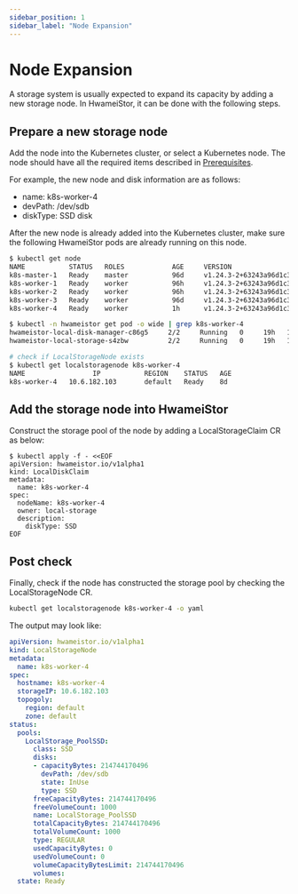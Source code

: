```yaml
---
sidebar_position: 1
sidebar_label: "Node Expansion"
---
```


# Node Expansion

A storage system is usually expected to expand its capacity by adding a new storage node.
In HwameiStor, it can be done with the following steps.

## Prepare a new storage node

Add the node into the Kubernetes cluster, or select a Kubernetes node.
The node should have all the required items described in [Prerequisites](../install/prereq.md).

For example, the new node and disk information are as follows:

- name: k8s-worker-4
- devPath: /dev/sdb
- diskType: SSD disk

After the new node is already added into the Kubernetes cluster,
make sure the following HwameiStor pods are already running on this node.

```bash
$ kubectl get node
NAME           STATUS   ROLES            AGE     VERSION
k8s-master-1   Ready    master           96d     v1.24.3-2+63243a96d1c393
k8s-worker-1   Ready    worker           96h     v1.24.3-2+63243a96d1c393
k8s-worker-2   Ready    worker           96h     v1.24.3-2+63243a96d1c393
k8s-worker-3   Ready    worker           96d     v1.24.3-2+63243a96d1c393
k8s-worker-4   Ready    worker           1h      v1.24.3-2+63243a96d1c393

$ kubectl -n hwameistor get pod -o wide | grep k8s-worker-4
hwameistor-local-disk-manager-c86g5     2/2     Running   0     19h   10.6.182.105      k8s-worker-4   <none>  <none>
hwameistor-local-storage-s4zbw          2/2     Running   0     19h   192.168.140.82    k8s-worker-4   <none>  <none>

# check if LocalStorageNode exists
$ kubectl get localstoragenode k8s-worker-4
NAME                 IP           REGION    STATUS   AGE
k8s-worker-4   10.6.182.103       default   Ready    8d
```

## Add the storage node into HwameiStor

Construct the storage pool of the node by adding a LocalStorageClaim CR as below:

```console
$ kubectl apply -f - <<EOF
apiVersion: hwameistor.io/v1alpha1
kind: LocalDiskClaim
metadata:
  name: k8s-worker-4
spec:
  nodeName: k8s-worker-4
  owner: local-storage
  description:
    diskType: SSD
EOF
```

## Post check

Finally, check if the node has constructed the storage pool by checking the LocalStorageNode CR.

```bash
kubectl get localstoragenode k8s-worker-4 -o yaml
```

The output may look like:

```yaml
apiVersion: hwameistor.io/v1alpha1
kind: LocalStorageNode
metadata:
  name: k8s-worker-4
spec:
  hostname: k8s-worker-4
  storageIP: 10.6.182.103
  topogoly:
    region: default
    zone: default
status:
  pools:
    LocalStorage_PoolSSD:
      class: SSD
      disks:
      - capacityBytes: 214744170496
        devPath: /dev/sdb
        state: InUse
        type: SSD
      freeCapacityBytes: 214744170496
      freeVolumeCount: 1000
      name: LocalStorage_PoolSSD
      totalCapacityBytes: 214744170496
      totalVolumeCount: 1000
      type: REGULAR
      usedCapacityBytes: 0
      usedVolumeCount: 0
      volumeCapacityBytesLimit: 214744170496
      volumes:
  state: Ready
```

